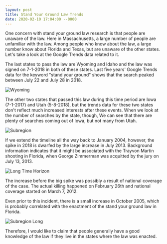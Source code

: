 ```yaml
---
layout: post
title: Stand Your Ground Law Trends
date: 2020-02-10 17:04:00 --0000
---
```

One concern with stand your ground law research is that people are unaware of the law. Here in Massachusetts, a large number of people are unfamiliar with the law. Among people who know about the law, a large number know about Florida and Texas, but are unaware of the other states. Let's take a look at the Google Trends data related to it.

The last states to pass the law are Wyoming and Idaho and the law was signed on 7-1-2018 in both of these states. Last five years' Google Trends data for the keyword "stand your ground" shows that the search peaked between July 22 and July 28 in 2018.

![Wyoming](/images/wyoming.jpg "Wyoming")

The other two states that passed this law during this time period are Iowa (7-1-2017) and Utah (5-8-2018), but the trends data for these two states don't reflect much increased interests after these events. When we look at the number of searches by the state, though, We can see that there are plenty of searches coming out of Iowa, but not many from Utah.

![Subregion](/images/subregion.jpg "Subregion")

If we extend the timeline all the way back to January 2004, however, the spike in 2018 is dwarfed by the large increase in July 2013. Background information indicates that it might be associated with the Trayvon Martin shooting in Florida, when George Zimmerman was acquitted by the jury on July 13, 2013.

![Long Time Horizon](/images/long.jpg "Long Time Horizon")

The increase before the big spike was possibly a result of national coverage of the case. The actual killing happened on February 26th and national coverage started on March 7, 2012.

Even prior to this incident, there is a small increase in October 2005, which is probably correlated with the enactment of the stand your ground law in Florida.

![Subregion Long](/images/states.jpg "Subregion Long")

Therefore, I would like to claim that people generally have a good knowledge of the law if they live in the states where the law was enacted.
